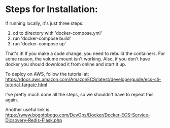 Steps for Installation:
===
If running locally, it's just three steps:
1. cd to directory with 'docker-compose.yml'
2. run 'docker-compose build'
3. run 'docker-compose up'

That's it! If you make a code change, you need to rebuild the containers. For some reason, the volume mount isn't working. Also, if you don't have docker you should download it from online and start it up.

To deploy on AWS, follow the tutorial at:
https://docs.aws.amazon.com/AmazonECS/latest/developerguide/ecs-cli-tutorial-fargate.html

I've pretty much done all the steps, so we shouldn't have to repeat this again.

Another useful link is:
https://www.bogotobogo.com/DevOps/Docker/Docker-ECS-Service-Dicsovery-Redis-Flask.php

